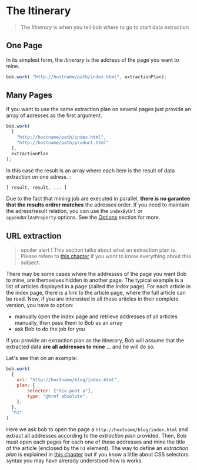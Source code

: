 

# The Itinerary

> The *Itinerary* is when you tell bob where to go to start data extraction

## One Page

In its simplest form, the *itinerary* is the address of the page you want to mine.

```js
bob.work( "http://hostname/path/index.html", extractionPlan);
```

## Many Pages

If you want to use the same extraction plan on several pages just provide an array of adresses as the first argument.

```js
bob.work(
  [
    "http://hostname/path/index.html",
    "http://hostname/path/product.html"
  ],
  extractionPlan
);
```

In this case the result is an array where each item is the result of data extraction on one adress.  :

```js
[ result, result, ... ]
```

Due to the fact that mining job are executed in parallel, **there is no garantee that the results ordrer matches** the adresses order. If you need to maintain the adress/result relation, you can use the `indexByUrl` or `appendUrlAsProperty` options. See the [Options](./options.md) section for more.

## URL extraction

> spoiler alert ! 
> This section talks about what an extraction plan is. Please refere to [this chapter](./extraction-plan.md) if you want 
> to know everything about this subject.

There may be some cases where the addresses of the page you want Bob to mine, are themselves hidden in another page. The typical example is a list of articles displayed in a page (called the *index* page). For each article in the index page, there is a link to the article page, where the full article can be read. Now, if you are interested in all these articles in their complete version, you have to option:
- manually open the index page and retrieve addresses of all articles manually, then pass them to Bob as an array 
- ask Bob to do the job for you

If you provide an extraction plan as the itinerary, Bob will assume that the extracted data **are all addresses to mine** ... and he will do so.

Let's see that on an example:

```js
bob.work(
  {
    url: "http://hostname/blog/index.html",
    plan: {
        selector: ["div.post a"],
        type: "@href absolute",
    },
  },
  "h1"
)
```
Here we ask bob to open the page a `http://hostname/blog/index.html` and extract all addresses according to the *extraction plan* provided. Then, Bob must open each pages for each one of these addresses and mine the title of the article (enclosed by the `h1` element).
The way to define an *extraction plan* is explained in [this chapter](./extraction-plan.md) but if you know a little about CSS selectors syntax
you may have alrerady understood how is works.
